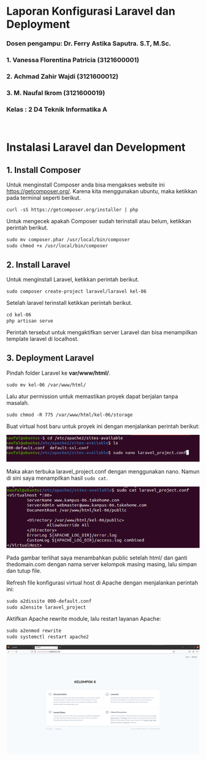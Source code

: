 # Laporan Konfigurasi Laravel dan Deployment

### Dosen pengampu: Dr. Ferry Astika Saputra. S.T, M.Sc.

### 1. Vanessa Florentina Patricia (3121600001)

### 2. Achmad Zahir Wajdi (3121600012)

### 3. M. Naufal Ikrom (3121600019)

### Kelas : 2 D4 Teknik Informatika A
<br>

# Instalasi Laravel dan Development
## 1. Install Composer
Untuk menginstall Composer anda bisa mengakses website ini https://getcomposer.org/. Karena kita menggunakan ubuntu, maka ketikkan pada terminal seperti berikut.
```
curl -sS https://getcomposer.org/installer | php
```
Untuk mengecek apakah Composer sudah terinstall atau belum, ketikkan perintah berikut.
```
sudo mv composer.phar /usr/local/bin/composer
sudo chmod +x /usr/local/bin/composer
```

## 2. Install Laravel
Untuk menginstall Laravel, ketikkan perintah berikut.
```
sudo composer create-project laravel/laravel kel-06
```
Setelah laravel terinstall ketikkan perintah berikut.
```
cd kel-06
php artisan serve
```
Perintah tersebut untuk mengaktifkan server Laravel dan bisa menampilkan template laravel di localhost.

## 3. Deployment Laravel
Pindah folder Laravel ke **var/www/html/**.
```
sudo mv kel-06 /var/www/html/
```
Lalu atur permission untuk memastikan proyek dapat berjalan tanpa masalah.
```
sudo chmod -R 775 /var/www/html/kel-06/storage
```
Buat virtual host baru untuk proyek ini dengan menjalankan perintah berikut:

![](assets/image1.png)

Maka akan terbuka laravel_project.conf dengan menggunakan nano. Namun di sini saya menampilkan hasil `sudo cat`.

![](assets/image2.png)

Pada gambar terlihat saya menambahkan public setelah html/ dan ganti thedomain.com dengan nama server kelompok masing masing, lalu simpan dan tutup file.

Refresh file konfigurasi virtual host di Apache dengan menjalankan perintah ini:
```
sudo a2dissite 000-default.conf
sudo a2ensite laravel_project
```

Aktifkan Apache rewrite module, lalu restart layanan Apache:
```
sudo a2enmod rewrite
sudo systemctl restart apache2
```

![](assets/image3.png)